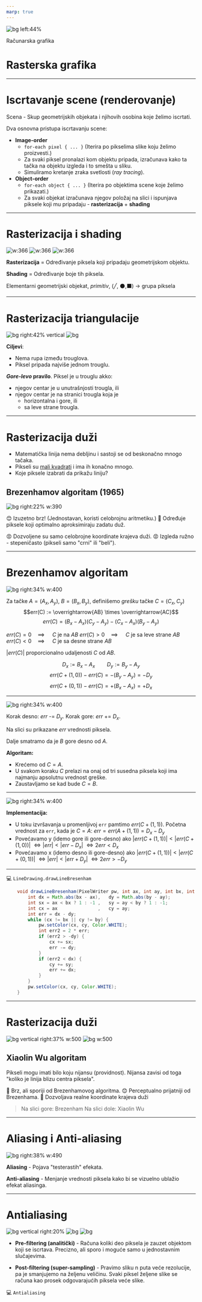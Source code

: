 ```yaml
---
marp: true
---
```

<style>
  img[alt~='center'] {
    display: block;
    margin-left: auto;
    margin-right: auto;
  }
</style>

<!-- _backgroundColor: #222 -->
<!-- _color:           #eee -->
![bg left:44%](raster_fish.png)

Računarska grafika
# Rasterska grafika

---

# Iscrtavanje scene (renderovanje)

Scena - Skup geometrijskih objekata i njihovih osobina koje želimo iscrtati.

Dva osnovna pristupa iscrtavanju scene:

- **Image-order**
    - ```for-each pixel { ... }``` (Iterira po pikselima slike koju želimo proizvesti.)
    - Za svaki piksel pronalazi kom objektu pripada, izračunava kako ta tačka na objektu izgleda i to smešta u sliku.
    - Simuliramo kretanje zraka svetlosti (_ray tracing_).
- **Object-order**
    - ```for-each object { ... }``` (Iterira po objektima scene koje želimo prikazati.)
    - Za svaki objekat izračunava njegov položaj na slici i ispunjava piksele koji mu pripadaju - **rasterizacija** + **shading**

---

# Rasterizacija i shading

![w:366](rasterization-2.png) ![w:366](rasterization-3.png) ![w:366](rasterization-4.png)

**Rasterizacija** = Određivanje piksela koji pripadaju geometrijskom objektu.

**Shading** = Određivanje boje tih piksela.

Elementarni geometrijski objekat, _primitiv_,  (╱, ⚫,⬛) → grupa piksela

---

# Rasterizacija triangulacije

![bg right:42% vertical](triangulation_rasterization_1.png)
![bg](triangulation_rasterization_2.png)

__Ciljevi__:
- Nema rupa između trouglova.
- Piksel pripada najviše jednom trouglu.

__*Gore-levo* pravilo__. Piksel je u trouglu akko:
- njegov centar je u unutrašnjosti trougla, ili
- njegov centar je na stranici trougla koja je
    - horizontalna i gore, ili
    - sa leve strane trougla.

---

# Rasterizacija duži

- Matematička linija nema debljinu i sastoji se od beskonačno mnogo tačaka.
- Pikseli su [mali kvadrati](http://alvyray.com/Memos/CG/Microsoft/6_pixel.pdf) i ima ih konačno mnogo.
- Koje piksele izabrati da prikažu liniju?


## Brezenhamov algoritam (1965)

![bg right:22% w:390](bresenham.svg)

😊 Izuzetno brz! (Jednostavan, koristi celobrojnu aritmetiku.)
🙂 Određuje piksele koji optimalno aproksimiraju zadatu duž.

😡 Dozvoljene su samo celobrojne koordinate krajeva duži.
😡 Izgleda ružno - stepeničasto (pikseli samo "crni" ili "beli").

---

# Brezenhamov algoritam

![bg right:34% w:400](bresenham_err1.svg)

Za tačke $A = (A_x, A_y)$, $B = (B_x, B_y)$, definišemo _grešku_ tačke $C = (C_x, C_y)$
$$err(C) := \overrightarrow{AB} \times \overrightarrow{AC}$$
$$err(C) = (B_x-A_x)(C_y-A_y)-(C_x-A_x)(B_y-A_y)$$

$err(C) = 0 \quad \implies \quad$ $C$ je na $AB$
$err(C) > 0 \quad \implies \quad$ $C$ je sa leve strane $AB$
$err(C) < 0 \quad \implies \quad$ $C$ je sa desne strane $AB$

$|err(C)|$ proporcionalno udaljenosti $C$ od $AB$.

$$D_x := B_x - A_x \qquad D_y := B_y - A_y$$
$$err(C+(1,0)) - err(C) = -(B_y - A_y) = -D_y$$
$$err(C+(0,1)) - err(C) = +(B_x - A_x) = +D_x$$

---

![bg right:34% w:400](bresenham_err2.svg)

Korak desno: $err$ -= $D_y$.
Korak gore: $err$ += $D_x$.

Na slici su prikazane $err$ vrednosti piksela.

Dalje smatramo da je $B$ gore desno od $A$.

**Algoritam:**
- Krećemo od $C = A$.
- U svakom koraku $C$ prelazi na onaj od tri susedna piksela koji ima najmanju apsolutnu vrednost greške.
- Zaustavljamo se kad bude $C = B$.

---

![bg right:34% w:400](bresenham_err2.svg)

**Implementacija:**
- U toku izvršavanja u promenljivoj `err` pamtimo $err(C+(1,1))$.
Početna vrednost za `err`, kada je $C = A$:
$err = err(A+(1,1)) = D_x - D_y$
- Povećavamo y (idemo gore ili gore-desno) ako
$|err(C+(1,1))| < |err(C+(1,0))|$
$\Leftrightarrow |err| < |err - D_x|$
$\Leftrightarrow 2 err < D_x$
- Povećavamo x (idemo desno ili gore-desno) ako
$|err(C+(1,1))| < |err(C+(0,1))|$
$\Leftrightarrow |err| < |err + D_y|$
$\Leftrightarrow 2 err > -D_y$


---

💻 `LineDrawing.drawLineBresenham`

```java
    void drawLineBresenham(PixelWriter pw, int ax, int ay, int bx, int by) {
        int dx = Math.abs(bx - ax),   dy = Math.abs(by - ay);
        int sx = ax < bx ? 1 : -1 ,   sy = ay < by ? 1 : -1;
        int cx = ax               ,   cy = ay;
        int err = dx - dy;		
        while (cx != bx || cy != by) {
            pw.setColor(cx, cy, Color.WHITE);
            int err2 = 2 * err;
            if (err2 > -dy) {
                cx += sx;
                err -= dy;
            }			
            if (err2 < dx) {
                cy += sy;
                err += dx;
            }
        }
        pw.setColor(cx, cy, Color.WHITE);
    }
```

---

# Rasterizacija duži

![bg vertical right:37% w:500](anti-aliasing-4.png)
![bg w:500](anti-aliasing-5.png)

## Xiaolin Wu algoritam

Pikseli mogu imati bilo koju nijansu (providnost). Nijansa zavisi od toga "koliko je linija blizu centra piksela".

🙂 Brz, ali sporiji od Brezenhamovog algoritma.
😊 Perceptualno prijatniji od Brezenhama.
🙂 Dozvoljava realne koordinate krajeva duži

> Na slici gore: Brezenham
> Na slici dole: Xiaolin Wu

---

# Aliasing i Anti-aliasing

![bg right:38% w:490](antialiasing.svg)

**Aliasing** - Pojava "testerastih" efekata.

**Anti-aliasing** - Menjanje vrednosti piksela kako bi se vizuelno ublažio efekat aliasinga.

---

# Antialiasing

![bg vertical right:20%](Aliased.png)
![bg](Antialiased.png)
![bg](Antialiased-lanczos.png)


- **Pre-filtering (analitički)** - Računa koliki deo piksela je zauzet objektom koji se iscrtava. Precizno, ali sporo i moguće samo u jednostavnim slučajevima.

- **Post-filtering (super-sampling)** - Pravimo sliku n puta veće rezolucije, pa je smanjujemo na željenu veličinu. Svaki piksel željene slike se računa kao prosek odgovarajućih piksela veće slike.

💻 `Antialiasing`
